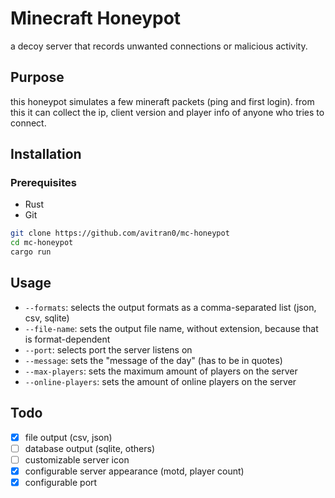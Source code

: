 # Minecraft Honeypot

a decoy server that records unwanted connections or malicious activity.

## Purpose

this honeypot simulates a few mineraft packets (ping and first login).
from this it can collect the ip, client version and player info of anyone who tries to connect.

## Installation

### Prerequisites

- Rust
- Git

```bash
git clone https://github.com/avitran0/mc-honeypot
cd mc-honeypot
cargo run
```

## Usage

- `--formats`: selects the output formats as a comma-separated list (json, csv, sqlite)
- `--file-name`: sets the output file name, without extension, because that is format-dependent
- `--port`: selects port the server listens on
- `--message`: sets the "message of the day" (has to be in quotes)
- `--max-players`: sets the maximum amount of players on the server
- `--online-players`: sets the amount of online players on the server

## Todo

- [x] file output (csv, json)
- [ ] database output (sqlite, others)
- [ ] customizable server icon
- [x] configurable server appearance (motd, player count)
- [x] configurable port
